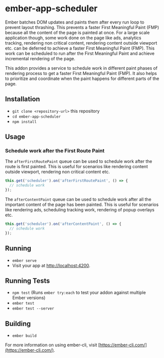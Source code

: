 # ember-app-scheduler

Ember batches DOM updates and paints them after every run loop to prevent layout thrashing. This prevents a faster First Meaningful Paint (FMP) because all the content of the page is painted at once. For a large scale application though, some work done on the page like ads, analytics tracking, rendering non critical content, rendering content outside viewport etc. can be deferred to achieve a faster First Meaningful Paint (FMP). This work can be scheduled to run after the First Meaningful Paint and achieve incremental rendering of the page.

This addon provides a service to schedule work in different paint phases of rendering process to get a faster First Meaningful Paint (FMP). It also helps to prioritize and coordinate when the paint happens for different parts of the page.

## Installation

* `git clone <repository-url>` this repository
* `cd ember-app-scheduler`
* `npm install`

## Usage

### Schedule work after the First Route Paint

The `afterFirstRoutePaint` queue can be used to schedule work after the route is first painted. This is useful for scenarios like rendering content outside viewport, rendering non critical content etc.

```javascript
this.get('scheduler').on('afterFirstRoutePaint', () => {
  // schedule work
});
```

The `afterContentPaint` queue can be used to schedule work after all the important content of the page has been painted. This is useful for scenarios like rendering ads, scheduling tracking work, rendering of popup overlays etc.

```javascript
this.get('scheduler').on('afterContentPaint', () => {
  // schedule work
});
```
## Running

* `ember serve`
* Visit your app at [http://localhost:4200](http://localhost:4200).

## Running Tests

* `npm test` (Runs `ember try:each` to test your addon against multiple Ember versions)
* `ember test`
* `ember test --server`

## Building

* `ember build`

For more information on using ember-cli, visit [https://ember-cli.com/](https://ember-cli.com/).

